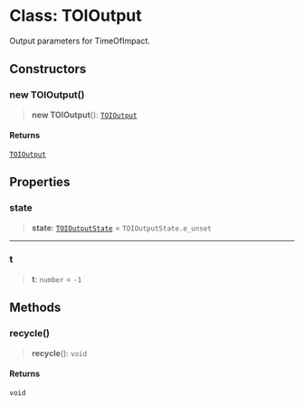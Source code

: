 # Class: TOIOutput

Output parameters for TimeOfImpact.

## Constructors

### new TOIOutput()

> **new TOIOutput**(): [`TOIOutput`](TOIOutput)

#### Returns

[`TOIOutput`](TOIOutput)

## Properties

### state

> **state**: [`TOIOutputState`](../enumerations/TOIOutputState) = `TOIOutputState.e_unset`

***

### t

> **t**: `number` = `-1`

## Methods

### recycle()

> **recycle**(): `void`

#### Returns

`void`
